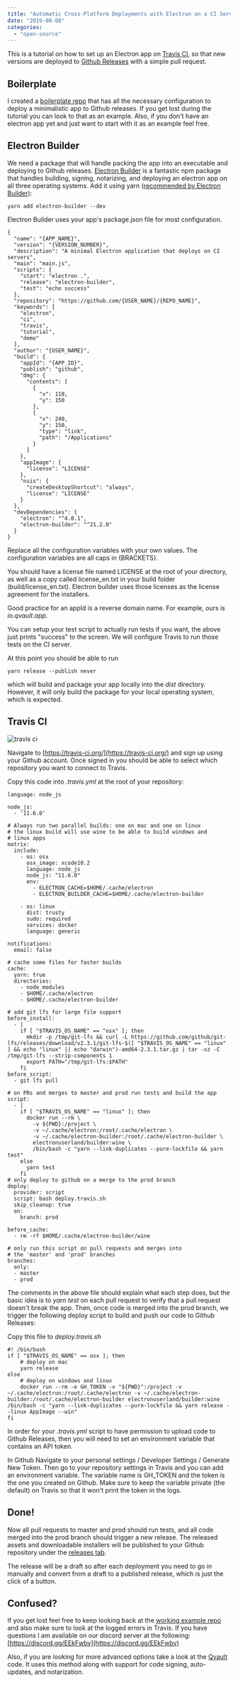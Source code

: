 ```yaml
---
title: "Automatic Cross-Platform Deployments with Electron on a CI Server (Travis)"
date: "2019-08-08"
categories: 
  - "open-source"
---
```


This is a tutorial on how to set up an Electron app on [Travis CI](https://travis-ci.org/), so that new versions are deployed to [Github Releases](https://help.github.com/en/articles/creating-releases) with a simple pull request.

## Boilerplate

I created a [boilerplate repo](https://github.com/lane-c-wagner/electron-ci-boilerplate) that has all the necessary configuration to deploy a minimalistic app to Github releases. If you get lost during the tutorial you can look to that as an example. Also, if you don't have an electron app yet and just want to start with it as an example feel free.

## Electron Builder

We need a package that will handle packing the app into an executable and deploying to Github releases. [Electron Builder](https://github.com/electron-userland/electron-builder) is a fantastic npm package that handles building, signing, notarizing, and deploying an electron app on all three operating systems. Add it using yarn ([recommended by Electron Builder](https://www.npmjs.com/package/electron-builder#installation)):

```
yarn add electron-builder --dev
```

Electron Builder uses your app's package.json file for most configuration.

```
{
  "name": "{APP_NAME}",
  "version": "{VERSION_NUMBER}",
  "description": "A minimal Electron application that deploys on CI servers",
  "main": "main.js",
  "scripts": {
    "start": "electron .",
    "release": "electron-builder",
    "test": "echo success"
  },
  "repository": "https://github.com/{USER_NAME}/{REPO_NAME}",
  "keywords": [
    "electron",
    "ci",
    "travis",
    "tutorial",
    "demo"
  ],
  "author": "{USER_NAME}",
  "build": {
    "appId": "{APP_ID}",
    "publish": "github",
    "dmg": {
      "contents": [
        {
          "x": 110,
          "y": 150
        },
        {
          "x": 240,
          "y": 150,
          "type": "link",
          "path": "/Applications"
        }
      ]
    },
    "appImage": {
      "license": "LICENSE"
    },
    "nsis": {
      "createDesktopShortcut": "always",
      "license": "LICENSE"
    }
  },
  "devDependencies": {
    "electron": "^4.0.1",
    "electron-builder": "^21.2.0"
  }
}
```

Replace all the configuration variables with your own values. The configuration variables are all caps in {BRACKETS}.

You should have a license file named LICENSE at the root of your directory, as well as a copy called license\_en.txt in your build folder (build/license\_en.txt). Electron builder uses those licenses as the license agreement for the installers.

Good practice for an appId is a reverse domain name. For example, ours is _io.qvault.app_.

You can setup your test script to actually run tests if you want, the above just prints "success" to the screen. We will configure Travis to run those tests on the CI server.

At this point you should be able to run

```
yarn release --publish never
```

which will build and package your app locally into the _dist_ directory. However, it will only build the package for your local operating system, which is expected.

## Travis CI

![travis ci](/img/TravisCI-Full-Color.png)

Navigate to [https://travis-ci.org/](https://travis-ci.org/) and sign up using your Github account. Once signed in you should be able to select which repository you want to connect to Travis.

Copy this code into _.travis.yml_ at the root of your repository:

```
language: node_js

node_js:
  - '11.6.0'

# Always run two parallel builds: one on mac and one on linux
# the linux build will use wine to be able to build windows and
# linux apps
matrix:
  include:
    - os: osx
      osx_image: xcode10.2
      language: node_js
      node_js: "11.6.0"
      env:
        - ELECTRON_CACHE=$HOME/.cache/electron
        - ELECTRON_BUILDER_CACHE=$HOME/.cache/electron-builder

    - os: linux
      dist: trusty
      sudo: required
      services: docker
      language: generic

notifications:
  email: false

# cache some files for faster builds
cache:
  yarn: true
  directories:
    - node_modules
    - $HOME/.cache/electron
    - $HOME/.cache/electron-builder

# add git lfs for large file support
before_install:
  - |
    if [ "$TRAVIS_OS_NAME" == "osx" ]; then
      mkdir -p /tmp/git-lfs && curl -L https://github.com/github/git-lfs/releases/download/v2.3.1/git-lfs-$([ "$TRAVIS_OS_NAME" == "linux" ] && echo "linux" || echo "darwin")-amd64-2.3.1.tar.gz | tar -xz -C /tmp/git-lfs --strip-components 1
      export PATH="/tmp/git-lfs:$PATH"
    fi
before_script:
  - git lfs pull

# on PRs and merges to master and prod run tests and build the app
script:
  - |
    if [ "$TRAVIS_OS_NAME" == "linux" ]; then
      docker run --rm \
        -v ${PWD}:/project \
        -v ~/.cache/electron:/root/.cache/electron \
        -v ~/.cache/electron-builder:/root/.cache/electron-builder \
        electronuserland/builder:wine \
        /bin/bash -c "yarn --link-duplicates --pure-lockfile && yarn test"
    else
      yarn test
    fi
# only deploy to github on a merge to the prod branch
deploy:
  provider: script
  script: bash deploy.travis.sh
  skip_cleanup: true
  on:
    branch: prod
    
before_cache:
  - rm -rf $HOME/.cache/electron-builder/wine

# only run this script on pull requests and merges into 
# the 'master' and 'prod' branches
branches:
  only:
  - master
  - prod
```

The comments in the above file should explain what each step does, but the basic idea is to _yarn test_ on each pull request to verify that a pull request doesn't break the app. Then, once code is merged into the prod branch, we trigger the following deploy script to build and push our code to Github Releases:

Copy this file to _deploy.travis.sh_

```
#! /bin/bash
if [ "$TRAVIS_OS_NAME" == osx ]; then
    # deploy on mac
    yarn release
else
    # deploy on windows and linux
    docker run --rm -e GH_TOKEN -v "${PWD}":/project -v ~/.cache/electron:/root/.cache/electron -v ~/.cache/electron-builder:/root/.cache/electron-builder electronuserland/builder:wine /bin/bash -c "yarn --link-duplicates --pure-lockfile && yarn release --linux AppImage --win"
fi
```

In order for your _.travis.yml_ script to have permission to upload code to Github Releases, then you will need to set an environment variable that contains an API token.

In Github Navigate to your personal settings / Developer Settings / Generate New Token. Then go to your repository settings in Travis and you can add an environment variable. The variable name is GH\_TOKEN and the token is the one you created on Github. Make sure to keep the variable private (the default) on Travis so that it won't print the token in the logs.

## Done!

Now all pull requests to master and prod should run tests, and all code merged into the prod branch should trigger a new release. The released assets and downloadable installers will be published to your Github repository under the [releases tab](https://github.com/lane-c-wagner/electron-ci-boilerplate/releases).

The release will be a draft so after each deployment you need to go in manually and convert from a draft to a published release, which is just the click of a button.

## Confused?

If you get lost feel free to keep looking back at the [working example repo](https://github.com/lane-c-wagner/electron-ci-boilerplate) and also make sure to look at the logged errors in Travis. If you have questions I am available on our discord server at the following: [https://discord.gg/EEkFwbv](https://discord.gg/EEkFwbv)

Also, if you are looking for more advanced options take a look at the [Qvault](https://github.com/lane-c-wagner/qvault) code. It uses this method along with support for code signing, auto-updates, and notarization.
